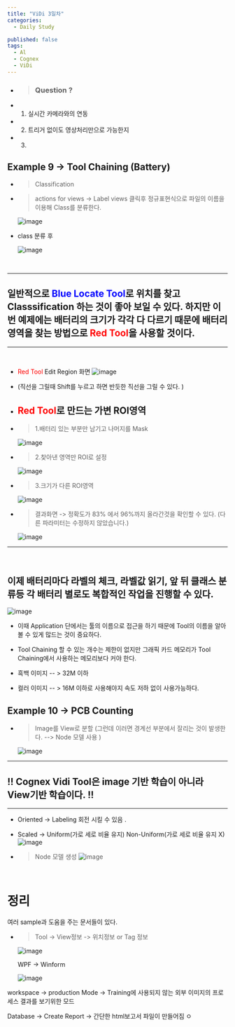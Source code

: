 ```yaml
---
title: "ViDi 3일차"
categories:
  - Daily Study

published: false
tags:
  - Al
  - Cognex
  - ViDi
---
```



- > ### Question  ?
- 1. 실시간 카메라와의 연동
- 2. 트리거 없이도 영상처리만으로 가능한지
- 3. 


## Example 9 -> Tool Chaining (Battery)
- > Classification
- > actions for views -> Label views 클릭후 정규표현식으로 파일의 이름을 이용해 Class를 분류한다. 

  ![image](https://user-images.githubusercontent.com/38587274/148475134-ca17433d-b353-4c0c-bae6-fe85f8725f42.png)

- class 분류 후

  ![image](https://user-images.githubusercontent.com/38587274/148478875-bb1e281e-79d2-4382-b311-2a3726636392.png)


</br>

* * * 
## 일반적으로 <span style = "color:Blue">Blue Locate Tool</span>로 위치를 찾고 Classsification 하는 것이 좋아 보일 수 있다. 하지만 이번 예제에는 배터리의 크기가 각각 다 다르기 때문에 배터리 영역을 찾는 방법으로 <span style = "color:Red">Red Tool</span>을 사용할 것이다. 

* * * 

</br>


- <span style = "color:Red">Red Tool</span> Edit Region 화면 
![image](https://user-images.githubusercontent.com/38587274/148476266-3494cf92-8439-4511-8beb-e01038d28c95.png)
- (직선을 그릴때 Shift를 누르고 하면 반듯한 직선을 그릴 수 있다. )

- ## <span style = "color:Red">Red Tool</span>로 만드는 가변 ROI영역
- > 1.배터리 있는 부분만 남기고 나머지를 Mask


  ![image](https://user-images.githubusercontent.com/38587274/148477921-812b636c-ecdb-492a-80c1-39712bac5559.png)

- > 2.찾아낸 영역만 ROI로 설정 


  ![image](https://user-images.githubusercontent.com/38587274/148477998-8161c355-da32-4b30-b980-314fcf23f505.png)

- > 3.크기가 다른 ROI영역


  ![image](https://user-images.githubusercontent.com/38587274/148478388-726c4910-00e9-4689-bbe4-7033ddf0accd.png)


- > 결과화면 -> 정확도가 83% 에서 96%까지 올라간것을 확인할 수 있다.
(다른 파라미터는 수정하지 않았습니다.) 

  ![image](https://user-images.githubusercontent.com/38587274/148478719-770a355f-7efa-43ce-9b25-a66077167c92.png)

---

</br>

## 이제 배터리마다 라벨의 체크, 라벨값 읽기, 앞 뒤 클래스 분류등 각 배터리 별로도 복합적인 작업을 진행할 수 있다. 
  ![image](https://user-images.githubusercontent.com/38587274/148481338-40016881-0405-4096-b990-062079684afd.png)

-  이때 Application 단에서는 툴의 이름으로 접근을 하기 때문에 Tool의 이름을 알아볼 수 있게 많드는 것이 중요하다. 
-  Tool Chaining 할 수 있는 개수는 제한이 없지만 그래픽 카드 메모리가 Tool Chaining에서 사용하는 메모리보다 커야 한다. 


- 흑백 이미지  -- > 32M 이하
- 컬러 이미지  -- > 16M 이하로 사용해야지 속도 저하 없이 사용가능하다.


## Example 10 -> PCB Counting 
- > Image를 View로 분할 (그런데 이러면 경계선 부분에서 잘리는 것이 발생한다. --> Node 모델 사용 )

  ![image](https://user-images.githubusercontent.com/38587274/148482254-def2e9ee-b8d8-4788-8c2c-8e461cb64bdf.png)

---
## !! Cognex Vidi Tool은 image 기반 학습이 아니라 View기반 학습이다. !!
---


- Oriented -> Labeling 회전 시킬 수 있음 . 
-  Scaled -> Uniform(가로 세로 비율 유지) Non-Uniform(가로 세로 비율 유지 X)
  ![image](https://user-images.githubusercontent.com/38587274/148483450-e6ca570c-1c3f-4e0f-a929-7d14a7a4be5c.png)


- > Node 모델 생성 
![image](https://user-images.githubusercontent.com/38587274/148483625-51c7745b-b0e3-4f29-812f-a96c922705b5.png)


</br>

# 정리


여러 sample과 도움을 주는 문서들이 있다. 

- > Tool -> View정보 -> 위치정보 or Tag 정보 

  ![image](https://user-images.githubusercontent.com/38587274/148490497-c37a984c-e1c7-4bf4-a97a-b1891723ba1c.png)

  WPF -> Winform 
  
  ![image](https://user-images.githubusercontent.com/38587274/148490582-b075c24d-af71-42f7-999f-c2af9ed268c2.png)

workspace -> production Mode 
-> Training에 사용되지 않는 외부 이미지의 프로세스 결과를 보기위한 모드

Database -> Create Report -> 간단한 html보고서 파일이 만들어짐 ㅇ

